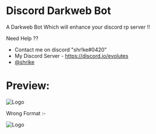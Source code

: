 
# Discord Darkweb Bot


A Darkweb Bot Which will enhance your discord rp server !!


Need Help ?? 
- Contact me on discord "shr!ke#0420"
- My Discord Server - https://discord.io/evolutes
- [@shrike](https://www.github.com/wtfshrike)



# Preview:

![Logo](https://cdn.discordapp.com/attachments/987420691043352609/1006446397308031006/unknown.png)

Wrong Format :-

![Logo](https://cdn.discordapp.com/attachments/987420691043352609/1006445683127099454/unknown.png)





